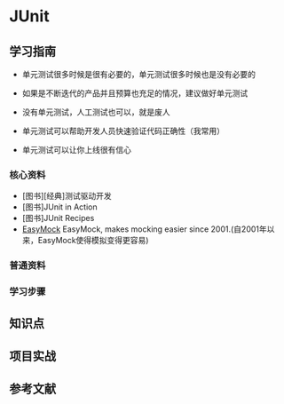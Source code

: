# JUnit

## 学习指南

* 单元测试很多时候是很有必要的，单元测试很多时候也是没有必要的
* 如果是不断迭代的产品并且预算也充足的情况，建议做好单元测试
* 没有单元测试，人工测试也可以，就是废人

* 单元测试可以帮助开发人员快速验证代码正确性（我常用）
* 单元测试可以让你上线很有信心

### 核心资料

* [图书][经典]测试驱动开发
* [图书]JUnit in Action
* [图书]JUnit Recipes
* [EasyMock](http://easymock.org) EasyMock, makes mocking easier since 2001.(自2001年以来，EasyMock使得模拟变得更容易)

### 普通资料

### 学习步骤

## 知识点

## 项目实战

## 参考文献
